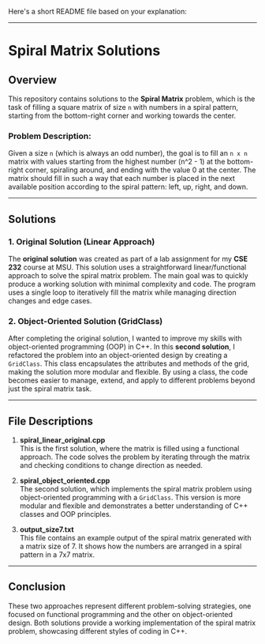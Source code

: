 Here's a short README file based on your explanation:

---

# Spiral Matrix Solutions

## Overview

This repository contains solutions to the **Spiral Matrix** problem, which is the task of filling a square matrix of size `n` with numbers in a spiral pattern, starting from the bottom-right corner and working towards the center.

### Problem Description:
Given a size `n` (which is always an odd number), the goal is to fill an `n x n` matrix with values starting from the highest number (n^2 - 1) at the bottom-right corner, spiraling around, and ending with the value 0 at the center. The matrix should fill in such a way that each number is placed in the next available position according to the spiral pattern: left, up, right, and down.

---

## Solutions

### 1. **Original Solution (Linear Approach)**

The **original solution** was created as part of a lab assignment for my **CSE 232** course at MSU. This solution uses a straightforward linear/functional approach to solve the spiral matrix problem. The main goal was to quickly produce a working solution with minimal complexity and code. The program uses a single loop to iteratively fill the matrix while managing direction changes and edge cases.

### 2. **Object-Oriented Solution (GridClass)**

After completing the original solution, I wanted to improve my skills with object-oriented programming (OOP) in C++. In this **second solution**, I refactored the problem into an object-oriented design by creating a `GridClass`. This class encapsulates the attributes and methods of the grid, making the solution more modular and flexible. By using a class, the code becomes easier to manage, extend, and apply to different problems beyond just the spiral matrix task.

---

## File Descriptions

1. **spiral_linear_original.cpp**  
   This is the first solution, where the matrix is filled using a functional approach. The code solves the problem by iterating through the matrix and checking conditions to change direction as needed.

2. **spiral_object_oriented.cpp**  
   The second solution, which implements the spiral matrix problem using object-oriented programming with a `GridClass`. This version is more modular and flexible and demonstrates a better understanding of C++ classes and OOP principles.

3. **output_size7.txt**  
   This file contains an example output of the spiral matrix generated with a matrix size of 7. It shows how the numbers are arranged in a spiral pattern in a 7x7 matrix.

---

## Conclusion

These two approaches represent different problem-solving strategies, one focused on functional programming and the other on object-oriented design. Both solutions provide a working implementation of the spiral matrix problem, showcasing different styles of coding in C++.
